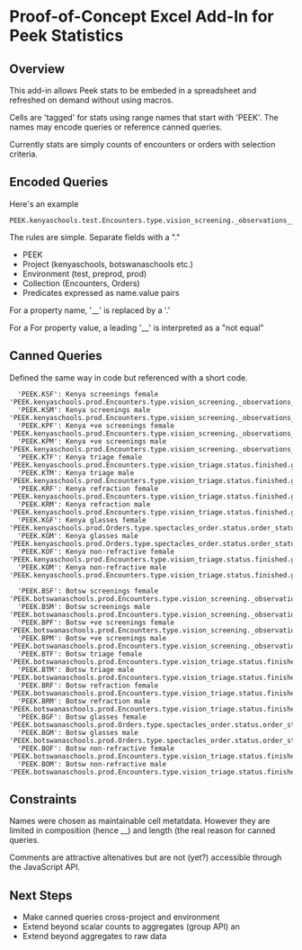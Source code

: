 # Proof-of-Concept Excel Add-In for Peek Statistics

## Overview
This add-in allows Peek stats to be embeded in a spreadsheet and refreshed 
on demand without using macros.

Cells are 'tagged' for stats using range names that start with 'PEEK'. 
The names may encode queries or reference canned queries.

Currently stats are simply counts of encounters or orders with selection
criteria.

## Encoded Queries

Here's an example

    PEEK.kenyaschools.test.Encounters.type.vision_screening._observations__gender.female
  
The rules are simple. Separate fields with a "."
* PEEK
* Project (kenyaschools, botswanaschools etc.)
* Environment (test, preprod, prod)
* Collection (Encounters, Orders)
* Predicates expressed as name.value pairs

For a property name, '__' is replaced by a '.'

For a For property value, a leading '__' is interpreted as a "not equal"


## Canned Queries

Defined the same way in code but referenced with a short code.


      'PEEK.KSF': Kenya screenings female     'PEEK.kenyaschools.prod.Encounters.type.vision_screening._observations__gender.female',
      'PEEK.KSM': Kenya screenings male       'PEEK.kenyaschools.prod.Encounters.type.vision_screening._observations__gender.male',
      'PEEK.KPF': Kenya +ve screenings female 'PEEK.kenyaschools.prod.Encounters.type.vision_screening._observations__gender.female._observations__healthy_eyes.false',
      'PEEK.KPM': Kenya +ve screenings male   'PEEK.kenyaschools.prod.Encounters.type.vision_screening._observations__gender.male._observations__healthy_eyes.false',
      'PEEK.KTF': Kenya triage female         'PEEK.kenyaschools.prod.Encounters.type.vision_triage.status.finished.gender.female',
      'PEEK.KTM': Kenya triage male           'PEEK.kenyaschools.prod.Encounters.type.vision_triage.status.finished.gender.male',
      'PEEK.KRF': Kenya refraction female     'PEEK.kenyaschools.prod.Encounters.type.vision_triage.status.finished.gender.female._observations__triage_outcome_refraction.__triage_outcome_refraction_none',
      'PEEK.KRM': Kenya refraction male       'PEEK.kenyaschools.prod.Encounters.type.vision_triage.status.finished.gender.male._observations__triage_outcome_refraction.__triage_outcome_refraction_none',
      'PEEK.KGF': Kenya glasses female        'PEEK.kenyaschools.prod.Orders.type.spectacles_order.status.order_status_dispensed.gender.female',
      'PEEK.KGM': Kenya glasses male          'PEEK.kenyaschools.prod.Orders.type.spectacles_order.status.order_status_dispensed.gender.male',
      'PEEK.KOF': Kenya non-refractive female 'PEEK.kenyaschools.prod.Encounters.type.vision_triage.status.finished.gender.female._observations__healthy_eyes.false._observations__triage_outcome_refraction.triage_outcome_refraction_none',
      'PEEK.KOM': Kenya non-refractive male   'PEEK.kenyaschools.prod.Encounters.type.vision_triage.status.finished.gender.male._observations__healthy_eyes.false._observations__triage_outcome_refraction.triage_outcome_refraction_none',
  
      'PEEK.BSF': Botsw screenings female     'PEEK.botswanaschools.prod.Encounters.type.vision_screening._observations__gender.female',
      'PEEK.BSM': Botsw screenings male       'PEEK.botswanaschools.prod.Encounters.type.vision_screening._observations__gender.male',
      'PEEK.BPF': Botsw +ve screenings female 'PEEK.botswanaschools.prod.Encounters.type.vision_screening._observations__gender.female._observations__healthy_eyes.false',
      'PEEK.BPM': Botsw +ve screenings male   'PEEK.botswanaschools.prod.Encounters.type.vision_screening._observations__gender.male._observations__healthy_eyes.false',
      'PEEK.BTF': Botsw triage female         'PEEK.botswanaschools.prod.Encounters.type.vision_triage.status.finished.gender.female',
      'PEEK.BTM': Botsw triage male           'PEEK.botswanaschools.prod.Encounters.type.vision_triage.status.finished.gender.male',
      'PEEK.BRF': Botsw refraction female     'PEEK.botswanaschools.prod.Encounters.type.vision_triage.status.finished.gender.female._observations__triage_outcome_refraction.__triage_outcome_refraction_none',
      'PEEK.BRM': Botsw refraction male       'PEEK.botswanaschools.prod.Encounters.type.vision_triage.status.finished.gender.male._observations__triage_outcome_refraction.__triage_outcome_refraction_none',
      'PEEK.BGF': Botsw glasses female        'PEEK.botswanaschools.prod.Orders.type.spectacles_order.status.order_status_dispensed.gender.female',
      'PEEK.BGM': Botsw glasses male          'PEEK.botswanaschools.prod.Orders.type.spectacles_order.status.order_status_dispensed.gender.male',
      'PEEK.BOF': Botsw non-refractive female 'PEEK.botswanaschools.prod.Encounters.type.vision_triage.status.finished.gender.female._observations__healthy_eyes.false._observations__triage_outcome_refraction.triage_outcome_refraction_none',
      'PEEK.BOM': Botsw non-refractive male   'PEEK.botswanaschools.prod.Encounters.type.vision_triage.status.finished.gender.male._observations__healthy_eyes.false._observations__triage_outcome_refraction.triage_outcome_refraction_none'

## Constraints

Names were chosen as maintainable cell metatdata. However they are limited
in composition (hence __) and length (the real reason for canned queries.

Comments are attractive altenatives but are not (yet?) accessible through 
the JavaScript API.

## Next Steps

* Make canned queries cross-project and environment
* Extend beyond scalar counts to aggregates (group API) an
* Extend beyond aggregates to raw data



